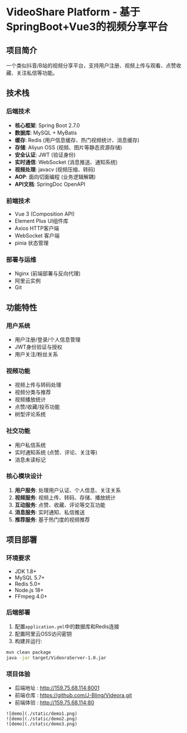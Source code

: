 # VideoShare Platform - 基于SpringBoot+Vue3的视频分享平台


## 项目简介

一个类似抖音/B站的视频分享平台，支持用户注册、视频上传与观看、点赞收藏、关注私信等功能。

## 技术栈

### 后端技术
- **核心框架**: Spring Boot 2.7.0
- **数据库**: MySQL + MyBatis
- **缓存**: Redis (用户信息缓存、热门视频统计、消息缓存)
- **存储**: Aliyun OSS (视频、图片等静态资源存储)
- **安全认证**: JWT (验证身份)
- **实时通信**: WebSocket (消息推送、通知系统)
- **视频处理**: javacv (视频压缩、转码)
- **AOP**: 面向切面编程 (业务逻辑解耦)
- **API文档**: SpringDoc OpenAPI

### 前端技术
- Vue 3 (Composition API)
- Element Plus UI组件库
- Axios HTTP客户端
- WebSocket 客户端
- pinia 状态管理

### 部署与运维
- Nginx (前端部署与反向代理)
- 阿里云实例 
- Git 

## 功能特性

### 用户系统
- 用户注册/登录/个人信息管理
- JWT身份验证与授权
- 用户关注/粉丝关系

### 视频功能
- 视频上传与转码处理
- 视频分类与推荐
- 视频播放统计
- 点赞/收藏/投币功能
- 树型评论系统

### 社交功能
- 用户私信系统
- 实时通知系统 (点赞、评论、关注等)
- 消息未读标记


### 核心模块设计
1. **用户服务**: 处理用户认证、个人信息、关注关系
2. **视频服务**: 视频上传、转码、存储、播放统计
3. **互动服务**: 点赞、收藏、评论等交互功能
4. **消息服务**: 实时通知、私信推送
5. **推荐服务**: 基于热门度的视频推荐

## 项目部署

### 环境要求
- JDK 1.8+
- MySQL 5.7+
- Redis 5.0+
- Node.js 18+
- FFmpeg 4.0+

### 后端部署
1. 配置`application.yml`中的数据库和Redis连接
2. 配置阿里云OSS访问密钥
3. 构建并运行:
```bash
mvn clean package
java -jar target/VideoraServer-1.0.jar

```
### 项目体验
- 后端地址 : http://159.75.68.114:8001
- 前端仓库 : https://github.com/J-Bling/Videora.git
- 前端体验 : http://159.75.68.114:80

````
![demo](./static/demo1.png)
![demo](./static/demo2.png)
![demo](./static/demo3.png)

